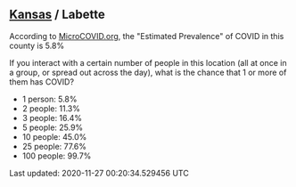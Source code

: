 
## [Kansas](/united-states/kansas) / Labette

According to [MicroCOVID.org](http://microcovid.org),
the "Estimated Prevalence" of COVID in this county is 5.8%

If you interact with a certain number of people in this location
(all at once in a group, or spread out across the day), what is the chance that
1 or more of them has COVID?

- 1 person: 5.8%
- 2 people: 11.3%
- 3 people: 16.4%
- 5 people: 25.9%
- 10 people: 45.0%
- 25 people: 77.6%
- 100 people: 99.7%

Last updated: 2020-11-27 00:20:34.529456 UTC
